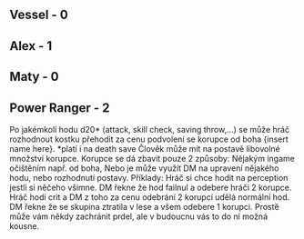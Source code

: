 ## Vessel - 0
## Alex - 1
## Maty - 0
## Power Ranger - 2





Po jakémkoli hodu d20* (attack, skill check, saving throw,...) se může hráč rozhodnout kostku přehodit za cenu podvolení se korupce od boha {insert name here}. *platí i na death save 
Člověk může mít na postavě libovolné množství korupce. 
Korupce se dá zbavit pouze 2 způsoby: Nějakým ingame očištěním např. od boha, Nebo je může využít DM na upravení nějakého hodu, nebo rozhodnutí postavy. 
Příklady: Hráč si chce hodit na perception jestli si něčeho všimne. DM řekne že hod failnul a odebere hráči 2 korupce. Hráč hodí crit a DM z toho za cenu odebrání 2 korupcí udělá normální hod. DM řekne že se skupina ztratila v lese a všem odebere 1 korupci. 
Prostě může vám někdy zachránit prdel, ale v budoucnu vás to do ní možná kousne.